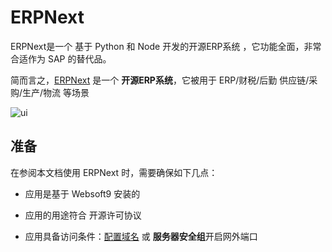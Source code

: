 # ERPNext

ERPNext是一个 基于 Python 和 Node 开发的开源ERP系统 ，它功能全面，非常合适作为 SAP 的替代品。

简而言之，[ERPNext](https://erpnext.com/) 是一个 **开源ERP系统**，它被用于 ERP/财税/后勤 供应链/采购/生产/物流  等场景


![ui](http://libs.websoft9.com/Websoft9/DocsPicture/en/erpnext/erpnext-adminui-websoft9.png)


## 准备

在参阅本文档使用 ERPNext 时，需要确保如下几点：

- 应用是基于 Websoft9 安装的

- 应用的用途符合 [](https://opensource.org/licenses/GPL-3.0) 开源许可协议

- 应用具备访问条件：[配置域名](./guide/appsetdomain) 或 **服务器安全组**开启网外端口